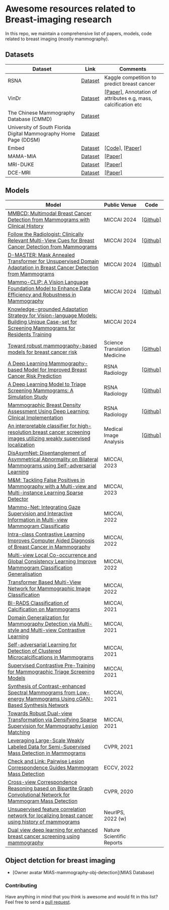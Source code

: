 # Awesome resources related to Breast-imaging research

In this repo, we maintain a comprehensive list of papers, models, code related to breast imaging (mostly mammography).

## Datasets

| Dataset                                                          | Link                                                                                   | Comments                                                                                                                                                                                                                                                        |
|------------------------------------------------------------------|----------------------------------------------------------------------------------------|-----------------------------------------------------------------------------------------------------------------------------------------------------------------------------------------------------------------------------------------------------------------|
| RSNA                                                             | [Dataset](https://www.kaggle.com/competitions/rsna-breast-cancer-detection/data)       | Kaggle competition to predict breast cancer                                                                                                                                                                                                                     |
| VinDr                                                            | [Dataset](https://vindr.ai/datasets/mammo)                                             | [[Paper]](https://www.nature.com/articles/s41597-023-02100-7), Annotation of attributes e.g, mass, calcification etc                                                                                                                                            |
| The Chinese Mammography Database (CMMD)                          | [Dataset](https://wiki.cancerimagingarchive.net/pages/viewpage.action?pageId=70230508) |                                                                                                                                                                                                                                                                 |
| University of South Florida Digital Mammography Home Page (DDSM) | [Dataset](http://www.eng.usf.edu/cvprg/Mammography/Database.html)                      |                                                                                                                                                                                                                                                                 |
| Embed                                                            | [Dataset](https://registry.opendata.aws/emory-breast-imaging-dataset-embed)            | [[Code]](https://github.com/Emory-HITI/EMBED_Open_Data/tree/main), [[Paper]](https://pubs.rsna.org/doi/epdf/10.1148/ryai.220047)                                                                                                                                |
| MAMA-MIA                                                         | [Dataset](https://www.synapse.org/#!Synapse:syn60868042)                             | [[Paper]](https://www.nature.com/articles/s41597-025-04707-4.epdf?sharing_token=hN0sIYx9xBHLh7Jme-EyqtRgN0jAjWel9jnR3ZoTv0M63MHwznp6osGWQYkRBYGpliGZiX01qKbeQxX3eLsrtFE2lYzbsZB-4iutqAf_t69U3ocfbyrTp7TohGoGXin8B0DSJB8c6XMJcG3YRUWiYD_VkBVPVAbM1IkjluzhEQM%3D) |
| MRI-DUKE                                                         | [Dataset](https://sites.duke.edu/mazurowski/resources/breast-cancer-mri-dataset/)                             | [[Paper]](https://pubs.rsna.org/doi/epdf/10.1148/ryai.240550) |
| DCE-MRI                                                         | [Dataset]([https://www.nature.com/articles/s41597-025-04707-4.epdf?sharing_token=hN0sIYx9xBHLh7Jme-EyqtRgN0jAjWel9jnR3ZoTv0M63MHwznp6osGWQYkRBYGpliGZiX01qKbeQxX3eLsrtFE2lYzbsZB-4iutqAf_t69U3ocfbyrTp7TohGoGXin8B0DSJB8c6XMJcG3YRUWiYD_VkBVPVAbM1IkjluzhEQM%3D])                             | [[Paper]](https://www.nature.com/articles/s41597-025-04707-4.epdf?sharing_token=hN0sIYx9xBHLh7Jme-EyqtRgN0jAjWel9jnR3ZoTv0M63MHwznp6osGWQYkRBYGpliGZiX01qKbeQxX3eLsrtFE2lYzbsZB-4iutqAf_t69U3ocfbyrTp7TohGoGXin8B0DSJB8c6XMJcG3YRUWiYD_VkBVPVAbM1IkjluzhEQM%3D) |



## Models

| Model                                                                                                                                                                                                                                                                                    | Public Venue                 | Code                                                          |
|------------------------------------------------------------------------------------------------------------------------------------------------------------------------------------------------------------------------------------------------------------------------------------------|------------------------------|---------------------------------------------------------------|
| [MMBCD: Multimodal Breast Cancer Detection from Mammograms with Clinical History](https://papers.miccai.org/miccai-2024/paper/1311_paper.pdf)                                                                                                                                            | MICCAI 2024                  | [[Github]](https://github.com/Mammo-IITD-AIIMS/MMBCD)         |
| [Follow the Radiologist: Clinically Relevant Multi-View Cues for Breast Cancer Detection from Mammograms](https://papers.miccai.org/miccai-2024/paper/1306_paper.pdf)                                                                                                                    | MICCAI 2024                  | [[Github]](https://github.com/Mammo-IITD-AIIMS/CEN)           |
| [D-MASTER: Mask Annealed Transformer for Unsupervised Domain Adaptation in Breast Cancer Detection from Mammograms](https://papers.miccai.org/miccai-2024/paper/1343_paper.pdf)                                                                                                          | MICCAI 2024                  | [[Github]](https://dmaster-iitd.github.io/webpage/)           |
| [Mammo-CLIP: A Vision Language Foundation Model to Enhance Data Efficiency and Robustness in Mammography](https://arxiv.org/abs/2405.12255)                                                                                                                                              | MICCAI 2024                  | [[Github]](https://github.com/batmanlab/Mammo-CLIP/tree/main) |
| [Knowledge-grounded Adaptation Strategy for Vision-language Models: Building Unique Case-set for Screening Mammograms for Residents Training](https://arxiv.org/abs/2405.19675)                                                                                                          | MICCAI 2024                  |                                                               |
| [Toward robust mammography-based models for breast cancer risk](https://www.science.org/doi/10.1126/scitranslmed.aba4373)                                                                                                                                                                | Science Translation Medicine | [[Github]](https://github.com/yala/OncoNet_Public)            |
| [A Deep Learning Mammography-based Model for Improved Breast Cancer Risk Prediction](https://pubs.rsna.org/doi/full/10.1148/radiol.2019182716)                                                                                                                                           | RSNA Radiology               | [[Github]](https://github.com/yala/OncoNet_Public)            |
| [A Deep Learning Model to Triage Screening Mammograms: A Simulation Study](https://pubs.rsna.org/doi/10.1148/radiol.2019182908)                                                                                                                                                          | RSNA Radiology               | [[Github]](https://github.com/yala/OncoNet_Public)            |                                                                                                                        | RSNA Radiology               | [[paper]](https://registry.opendata.aws/emory-breast-imaging-dataset-embed/), Large scale breast dataset             |
| [Mammographic Breast Density Assessment Using Deep Learning: Clinical Implementation](https://pubs.rsna.org/doi/10.1148/radiol.2018180694)                                                                                                                                               | RSNA Radiology               | [[Github]](https://github.com/yala/OncoNet_Public)            |
| [An interpretable classifier for high-resolution breast cancer screening images utilizing weakly supervised localization](https://www.sciencedirect.com/science/article/pii/S1361841520302723)                                                                                           | Medical Image Analysis       | [[Github]](https://github.com/nyukat/GMIC)                    |
| [DisAsymNet: Disentanglement of Asymmetrical Abnormality on Bilateral Mammograms using Self-adversarial Learning](https://conferences.miccai.org/2023/papers/208-Paper1291.html)                                                                                                         | MICCAI, 2023                 |                                                               |
| [M&M: Tackling False Positives in Mammography with a Multi-view and Multi-instance Learning Sparse Detector](https://conferences.miccai.org/2023/papers/394-Paper3448.html)                                                                                                              | MICCAI, 2023                 |                                                               |
| [Mammo-Net: Integrating Gaze Supervision and Interactive Information in Multi-view Mammogram Classificatio](https://conferences.miccai.org/2023/papers/398-Paper1299.html)                                                                                                               | MICCAI, 2022                 |                                                               |
| [Intra-class Contrastive Learning Improves Computer Aided Diagnosis of Breast Cancer in Mammography](https://conferences.miccai.org/2022/papers/266-Paper1938.html)                                                                                                                      | MICCAI, 2022                 |                                                               |
| [Multi-view Local Co-occurrence and Global Consistency Learning Improve Mammogram Classification Generalisation](https://arxiv.org/pdf/2209.10478.pdf)                                                                                                                                   | MICCAI, 2022                 |                                                               |
| [Transformer Based Multi-View Network for Mammographic Image Classification](https://conferences.miccai.org/2022/papers/523-Paper1238.html)                                                                                                                                              | MICCAI, 2022                 |                                                               |
| [BI-RADS Classification of Calcification on Mammograms](https://miccai2021.org/openaccess/paperlinks/2021/09/01/072-Paper2071.html)                                                                                                                                                      | MICCAI, 2021                 |                                                               |
| [Domain Generalization for Mammography Detection via Multi-style and Multi-view Contrastive Learning](https://miccai2021.org/openaccess/paperlinks/2021/09/01/159-Paper1740.html)                                                                                                        | MICCAI, 2021                 |                                                               |
| [Self-adversarial Learning for Detection of Clustered Microcalcifications in Mammograms](https://miccai2021.org/openaccess/paperlinks/2021/09/01/420-Paper1339.html)                                                                                                                     | MICCAI, 2021                 |                                                               |
| [Supervised Contrastive Pre-Training for Mammographic Triage Screening Models](https://miccai2021.org/openaccess/paperlinks/2021/09/01/461-Paper2074.html)                                                                                                                               | MICCAI, 2021                 |                                                               |
| [Synthesis of Contrast-enhanced Spectral Mammograms from Low-energy Mammograms Using cGAN-Based Synthesis Network](https://miccai2021.org/openaccess/paperlinks/2021/09/01/469-Paper1289.html)                                                                                           | MICCAI, 2021                 |                                                               |
| [Towards Robust Dual-view Transformation via Densifying Sparse Supervision for Mammography Lesion Matching](https://miccai2021.org/openaccess/paperlinks/2021/09/01/485-Paper1058.html)                                                                                                  | MICCAI, 2021                 |                                                               |
| [Leveraging Large-Scale Weakly Labeled Data for Semi-Supervised Mass Detection in Mammograms](https://openaccess.thecvf.com/content/CVPR2021/papers/Tang_Leveraging_Large-Scale_Weakly_Labeled_Data_for_Semi-Supervised_Mass_Detection_in_CVPR_2021_paper.pdf)                           | CVPR, 2021                   |                                                               |
| [Check and Link: Pairwise Lesion Correspondence Guides Mammogram Mass Detection](https://arxiv.org/pdf/2209.05809.pdf)                                                                                                                                                                   | ECCV, 2022                   |                                                               |
| [Cross-view Correspondence Reasoning based on Bipartite Graph Convolutional Network for Mammogram Mass Detection](https://openaccess.thecvf.com/content_CVPR_2020/papers/Liu_Cross-View_Correspondence_Reasoning_Based_on_Bipartite_Graph_Convolutional_Network_for_CVPR_2020_paper.pdf) | CVPR, 2020                   |                                                               | 
| [Unsupervised feature correlation network for localizing breast cancer using history of mammograms](https://www.cse.cuhk.edu.hk/~qdou/public/medneurips2022/108.pdf)                                                                                                                     | NeurIPS, 2022 (w)            |                                                               |
| [Dual view deep learning for enhanced breast cancer screening using mammography](https://www.nature.com/articles/s41598-023-50797-8)                                                                                                                                                     | Nature Scientific Reports    |                                                               |

## Object detction for breast imaging

- [Owner avatar MIAS-mammography-obj-detection](MIAS Database)

### Contributing

Have anything in mind that you think is awesome and would fit in this list? Feel free to send
a [pull request](https://github.com/batmanlab/awesome-breast-imaging-resources/pulls).
